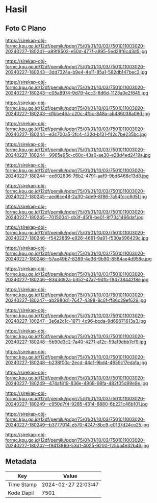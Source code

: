 # Hasil

## Foto C Plano

https://sirekap-obj-formc.kpu.go.id/12df/pemilu/pdpr/75/01/01/10/03/7501011003020-20240227-180241--a89f8503-e50d-477f-a895-5ed28f6c43d5.jpg

https://sirekap-obj-formc.kpu.go.id/12df/pemilu/pdpr/75/01/01/10/03/7501011003020-20240227-180243--3dd7324a-b9e4-4e11-85a1-582db147bec3.jpg

https://sirekap-obj-formc.kpu.go.id/12df/pemilu/pdpr/75/01/01/10/03/7501011003020-20240227-180243--c05a8974-9d79-4cc3-8d6d-1123a0e2f845.jpg

https://sirekap-obj-formc.kpu.go.id/12df/pemilu/pdpr/75/01/01/10/03/7501011003020-20240227-180243--d1bbe46a-c20c-4f5c-848a-ab486038a09d.jpg

https://sirekap-obj-formc.kpu.go.id/12df/pemilu/pdpr/75/01/01/10/03/7501011003020-20240227-180244--e3c700a5-2fc4-432d-b131-f42c7be235bc.jpg

https://sirekap-obj-formc.kpu.go.id/12df/pemilu/pdpr/75/01/01/10/03/7501011003020-20240227-180244--9965e95c-c60c-43a0-ae30-e28d4ed2419a.jpg

https://sirekap-obj-formc.kpu.go.id/12df/pemilu/pdpr/75/01/01/10/03/7501011003020-20240227-180244--ee602636-76b2-4791-aaf9-9bd6468c13d8.jpg

https://sirekap-obj-formc.kpu.go.id/12df/pemilu/pdpr/75/01/01/10/03/7501011003020-20240227-180245--aed6ce48-2a30-4de9-8f86-7a54fccc6d5f.jpg

https://sirekap-obj-formc.kpu.go.id/12df/pemilu/pdpr/75/01/01/10/03/7501011003020-20240227-180245--70150041-cb3f-45f9-be01-9f7341466daf.jpg

https://sirekap-obj-formc.kpu.go.id/12df/pemilu/pdpr/75/01/01/10/03/7501011003020-20240227-180246--f5422869-e926-4661-9a91-f530a596429c.jpg

https://sirekap-obj-formc.kpu.go.id/12df/pemilu/pdpr/75/01/01/10/03/7501011003020-20240227-180246--57ae49b7-8289-4e36-9b90-8564ae4d958e.jpg

https://sirekap-obj-formc.kpu.go.id/12df/pemilu/pdpr/75/01/01/10/03/7501011003020-20240227-180246--83d3d92a-b352-47a7-9dfb-f94738442f8e.jpg

https://sirekap-obj-formc.kpu.go.id/12df/pemilu/pdpr/75/01/01/10/03/7501011003020-20240227-180247--ab2980d1-7647-4398-8c6f-ff86c29ef629.jpg

https://sirekap-obj-formc.kpu.go.id/12df/pemilu/pdpr/75/01/01/10/03/7501011003020-20240227-180247--3e6a2c1c-1871-4c96-bcda-9d69671613a3.jpg

https://sirekap-obj-formc.kpu.go.id/12df/pemilu/pdpr/75/01/01/10/03/7501011003020-20240227-180248--5b90d3c2-7a40-4271-a12c-59a19dbb7cf9.jpg

https://sirekap-obj-formc.kpu.go.id/12df/pemilu/pdpr/75/01/01/10/03/7501011003020-20240227-180248--b238f00c-2ecd-44c1-9bd4-4659c17eda1a.jpg

https://sirekap-obj-formc.kpu.go.id/12df/pemilu/pdpr/75/01/01/10/03/7501011003020-20240227-180249--474af819-836e-4968-98fa-482f05d99e9e.jpg

https://sirekap-obj-formc.kpu.go.id/12df/pemilu/pdpr/75/01/01/10/03/7501011003020-20240227-180249--c950d7f4-9285-4314-8880-6b221c46b101.jpg

https://sirekap-obj-formc.kpu.go.id/12df/pemilu/pdpr/75/01/01/10/03/7501011003020-20240227-180249--b3777014-e570-4247-8bc9-e0137d24ce25.jpg

https://sirekap-obj-formc.kpu.go.id/12df/pemilu/pdpr/75/01/01/10/03/7501011003020-20240227-180242--f9413960-53d1-4025-9200-125ba4e32b46.jpg


## Metadata

| Key        | Value               |
| ---------- | ------------------- |
| Time Stamp | 2024-02-27 22:03:47 |
| Kode Dapil | 7501                |



